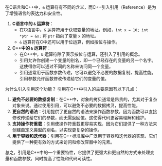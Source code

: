 在C语言和C++中，`&` 运算符有不同的含义，而C++引入引用（Reference）是为了增强语言的表达力和安全性。

1. **C语言中的 `&` 运算符**：
   - 在C语言中，`&` 运算符用于获取变量的地址。例如，`int x = 10; int *ptr = &x;` 将 `ptr` 指向了变量 `x` 的地址。
   - `&` 运算符在C中还可以用于位运算，例如按位与操作。
2. **C++中的 `&` 运算符**：
   - 在C++中，`&` 运算符除了表示按位与运算，还引入了引用的概念。
   - 引用允许你创建一个变量的别名，即一个已经存在的变量的另一个名字。这使得你可以通过不同的名称来访问同一个变量。
   - 引用通常用于函数参数传递，它可以避免不必要的数据复制，提高性能。引用参数允许函数修改传递给它们的变量的值。

为什么引入引用这个功能？ 引用在C++中引入的主要原因有以下几点：

1. **避免不必要的数据复制**：在C++中，对象的拷贝通常是昂贵的，尤其对于复杂对象来说。通过使用引用，可以避免不必要的数据拷贝，提高性能。
2. **更自然的语法**：引用提供了更自然的语法来操作函数参数，因为函数可以直接修改传递给它们的参数，而无需返回值。这使得代码更容易理解和维护。
3. **支持操作符重载**：引用使操作符重载更容易实现，因为它们提供了一种方法来创建自定义类型的别名，以实现更复杂的操作。
4. **用于容器和迭代器**：引用在C++标准库中广泛用于容器和迭代器的实现，它们提供了一种更有效的方式来访问和修改容器中的元素。

总之，引用是C++中的一个重要特性，它提供了更强大和更自然的方式来处理变量和函数参数，同时提高了性能和代码可读性。
